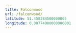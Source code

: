 ```yaml
---
title: Falconwood
url: /falconwood/
latitude: 51.458284500000005
longitude: 0.08774900000000001
---
```

